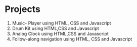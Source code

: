 # Projects

1. Music- Player using HTML, CSS and Javascript
2. Drum Kit using HTML,CSS and Javascript
3. Analog Clock using HTML,CSS and Javascript
4. Follow-along navigation using HTML, CSS and Javascript
